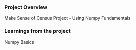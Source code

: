 ### Project Overview

 Make Sense of Census Project - Using Numpy Fundamentals


### Learnings from the project

 Numpy Basics


